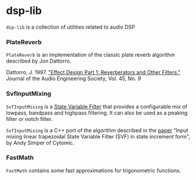 # dsp-lib

`dsp-lib` is a collection of utilities related to audio DSP

### PlateReverb

`PlateReverb` is an implementation of the classic plate reverb algorithm
described by Jon Dattorro.

Dattorro, J. 1997. ["Effect Design Part 1: Reverberators and Other Filters."](https://ccrma.stanford.edu/~dattorro/EffectDesignPart1.pdf)
Journal of the Audio Engineering Society, Vol. 45, No. 9

### SvfInputMixing

`SvfInputMixing` is a [State Variable Filter](https://en.wikipedia.org/wiki/State_variable_filter) 
that provides a configurable mix of lowpass, bandpass and highpass filtering. It
can also be used as a peaking filter or notch filter.

`SvfInputMixing` is a C++ port of the algorithm described in the [paper](https://cytomic.com/files/dsp/SvfInputMixing.pdf) 
"Input mixing linear trapezoidal State Variable Filter (SVF) in state increment
form", by Andy Simper of Cytomic.

### FastMath

`FastMath` contains some fast approximations for trigonometric functions.
